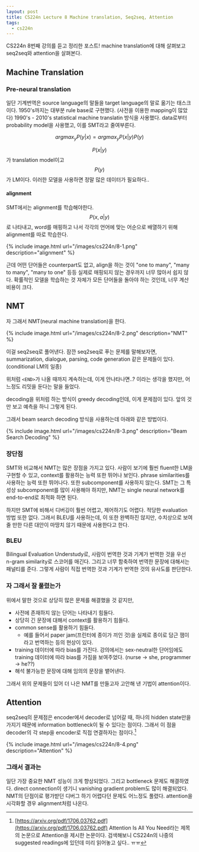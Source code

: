 ```yaml
---
layout: post
title: CS224n Lecture 8 Machine translation, Seq2seq, Attention
tags:
  - cs224n
---
```


CS224n 8번째 강의를 듣고 정리한 포스트! machine translation에 대해 살펴보고 seq2seq와 attention을 살펴본다.

## Machine Translation

### Pre-neural translation

일단 기계번역은 source language의 말들을 target language의 말로 옮기는 태스크이다. 1950's까지는 대부분 rule base로 구현했다. (사전을 이용한 mapping이 많았다) 1990's - 2010's statistical machine translatin 방식을 사용했다. data로부터 probability model을 사용했고, 이를 SMT라고 줄여부른다.

$$ argmax_y P(y|x) = argmax_y P(x|y)P(y) $$

$$P(x|y)$$
가 translation model이고 $$P(y)$$가 LM이다. 이러한 모델을 사용하면 정말 많은 데이터가 필요하다..

#### alignment

SMT에서는 alignment를 학습해야한다.
$$P(x,a|y)$$
로 나타내고, word를 매핑하고 나서 각각의 언어에 맞는 어순으로 배열하기 위해 alignment를 따로 학습한다.

{% include image.html url="/images/cs224n/8-1.png" description="alignment" %}

근데 어떤 단어들은 counterpart도 없고, align을 하는 것이 "one to many", "many to many", "many to one" 등등 실제로 매핑되지 않는 경우까지 너무 많아서 쉽지 않다. 확률적인 모델을 학습하는 것 자체가 모든 단어들을 돌아야 하는 것인데, 너무 계산 비용이 크다.

## NMT

자 그래서 NMT(neural machine translation)을 한다.

{% include image.html url="/images/cs224n/8-2.png" description="NMT" %}

이걸 seq2seq로 풀어낸다. 잠깐 seq2seq로 푸는 문제를 말해보자면, summarization, dialogue, parsing, code generation 같은 문제들이 있다. (conditional LM의 일종)

위처럼 `<END>`가 나올 때까지 계속하는데, 이게 안나타나면..? 이라는 생각을 했지만, 어느정도 리밋을 둔다는 말을 들었다.

decoding을 위처럼 하는 방식이 greedy decoding인데, 이게 문제점이 있다. 앞의 것만 보고 예측을 하니 그렇게 된다.

그래서 beam search decoding 방식을 사용하는데 아래와 같은 방법이다.

{% include image.html url="/images/cs224n/8-3.png" description="Beam Search Decoding" %}

### 장단점

SMT와 비교해서 NMT는 많은 장점을 가지고 있다. 사람이 보기에 훨씬 fluent한 LM을 구현할 수 있고, context를 활용하는 능력 또한 뛰어나 보인다. phrase similarities를 사용하는 능력 또한 뛰어나다. 또한 subcomponent를 사용하지 않는다. SMT는 그 특성상 subcomponent를 많이 사용해야 하지만, NMT는 single neural network를 end-to-end로 최적화 하면 된다.

하지만 SMT에 비해서 디버깅이 훨씬 어렵고, 제어하기도 어렵다. 적당한 evaluation 방법 또한 없다. 그래서 BLEU를 사용하는데, 이 또한 완벽하진 않지만, 수치상으로 보여줄 만한 다른 대안이 마땅치 않기 때문에 사용한다고 한다.

### BLEU

Bilingual Evaluation Understudy로, 사람이 번역한 것과 기계가 번역한 것을 우선 n-gram similarity로 스코어를 매긴다. 그리고 너무 함축하여 번역한 문장에 대해서는 패널티를 준다. 그렇게 사람이 직접 번역한 것과 기계가 번역한 것의 유사도를 판단한다.

### 자 그래서 잘 풀렸는가

위에서 말한 것으로 상당히 많은 문제를 해결했을 것 같지만,

* 사전에 존재하지 않는 단어는 나타내기 힘들다.
* 상당히 긴 문장에 대해서 context를 활용하기 힘들다.
* common sense를 활용하기 힘들다.
  * 예를 들어서 paper jam(프린터에 종이가 끼인 것)을 실제로 종이로 담근 잼이라고 번역하는 등의 현상이 있다.
* training 데이터에 따라 bias를 가진다. 강의에서는 sex-neutral한 단어임에도 training 데이터에 따라 bias를 가짐을 보여주었다. (nurse -> she, programmer -> he??)
* 해석 불가능한 문장에 대해 임의의 문장을 뱉어낸다.

그래서 위의 문제들이 있어 더 나은 NMT를 만들고자 고안해 낸 기법이 attention이다.

## Attention

seq2seq의 문제점은 encoder에서 decoder로 넘어갈 때, 하나의 hidden state만을 가지기 때문에 information bottleneck이 될 수 있다는 점이다. 그래서 이 점을 decoder의 각 step을 encoder로 직접 연결하자는 점이다.[^attention]

{% include image.html url="/images/cs224n/8-4.png" description="Attention" %}

### 그래서 결과는

일단 가장 중요한 NMT 성능이 크게 향상되었다. 그리고 bottleneck 문제도 해결하였다. direct connection이 생기니 vanishing gradient problem도 많이 해결되었다. NMT의 단점이로 평가받던 디버그 하기 어렵다던 문제도 어느정도 풀렸다. attention을 시각화할 경우 alignment처럼 나온다.

[^attention]: [https://arxiv.org/pdf/1706.03762.pdf](https://arxiv.org/pdf/1706.03762.pdf) Attention Is All You Need라는 제목의 논문으로 Attention을 제시한 논문이다. 검색해보니 CS224n의 나중의 suggested readings에 있던데 미리 읽어놓고 싶다.. ㅠㅠ
